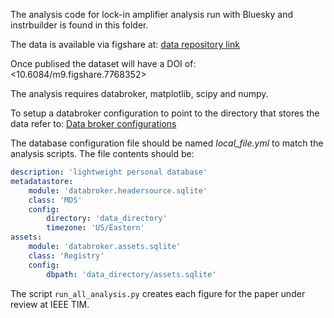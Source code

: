 The analysis code for lock-in amplifier analysis run with Bluesky and instrbuilder is found in this folder. 

The data is available via figshare at: 
[data repository link](https://figshare.com/s/ce1554937c4adc2f1de2)

Once publised the dataset will have a DOI of: <10.6084/m9.figshare.7768352>

The analysis requires databroker, matplotlib, scipy and numpy. 

To setup a databroker configuration to point to the directory that stores the data refer to:
[Data broker configurations](http://nsls-ii.github.io/databroker/configuration.html)

The database configuration file should be named *local_file.yml* to match the analysis scripts. The file contents should be:

```yaml
description: 'lightweight personal database'
metadatastore:
    module: 'databroker.headersource.sqlite'
    class: 'MDS'
    config:
        directory: 'data_directory'
        timezone: 'US/Eastern'
assets:
    module: 'databroker.assets.sqlite'
    class: 'Registry'
    config:
        dbpath: 'data_directory/assets.sqlite'
```

The script ```run_all_analysis.py``` creates each figure for the paper under review at IEEE TIM. 


